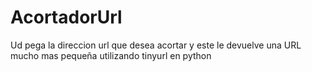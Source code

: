 # AcortadorUrl
Ud pega la direccion url que desea acortar y este le devuelve una URL mucho mas pequeña utilizando tinyurl en python
